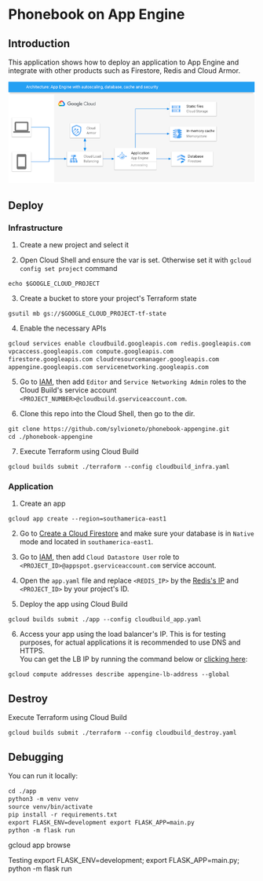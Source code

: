 # Phonebook on App Engine

## Introduction
This application shows how to deploy an application to App Engine and integrate with other products such as Firestore, Redis and Cloud Armor.

![solution](solution.png)

## Deploy

### Infrastructure
1. Create a new project and select it

2. Open Cloud Shell and ensure the var is set. Otherwise set it with `gcloud config set project` command
```
echo $GOOGLE_CLOUD_PROJECT
```

3. Create a bucket to store your project's Terraform state
```
gsutil mb gs://$GOOGLE_CLOUD_PROJECT-tf-state
```

4. Enable the necessary APIs
```
gcloud services enable cloudbuild.googleapis.com redis.googleapis.com vpcaccess.googleapis.com compute.googleapis.com firestore.googleapis.com cloudresourcemanager.googleapis.com appengine.googleapis.com servicenetworking.googleapis.com
```

5. Go to [IAM](https://console.cloud.google.com/iam-admin/iam), then add `Editor` and `Service Networking Admin` roles to the Cloud Build's service account `<PROJECT_NUMBER>@cloudbuild.gserviceaccount.com`.

6. Clone this repo into the Cloud Shell, then go to the dir.
```
git clone https://github.com/sylvioneto/phonebook-appengine.git
cd ./phonebook-appengine
```

7. Execute Terraform using Cloud Build
```
gcloud builds submit ./terraform --config cloudbuild_infra.yaml
```


### Application 

1. Create an app
```
gcloud app create --region=southamerica-east1
```

2. Go to [Create a Cloud Firestore](https://console.cloud.google.com/firestore/) and make sure your database is in `Native` mode and located in `southamerica-east1`.

3. Go to [IAM](https://console.cloud.google.com/iam-admin/iam), then add `Cloud Datastore User` role to `<PROJECT_ID>@appspot.gserviceaccount.com` service account.

4. Open the `app.yaml` file and replace `<REDIS_IP>` by the [Redis's IP](https://console.cloud.google.com/memorystore/redis/instances) and `<PROJECT_ID>` by your project's ID.

5. Deploy the app using Cloud Build
```
gcloud builds submit ./app --config cloudbuild_app.yaml
```

6. Access your app using the load balancer's IP. This is for testing purposes, for actual applications it is recommended to use DNS and HTTPS.  
You can get the LB IP by running the command below or [clicking here](https://console.cloud.google.com/net-services/loadbalancing/details/http/appengine-lb-url-map):
```
gcloud compute addresses describe appengine-lb-address --global
```

## Destroy
Execute Terraform using Cloud Build
```
gcloud builds submit ./terraform --config cloudbuild_destroy.yaml
```

## Debugging
You can run it locally:
```
cd ./app
python3 -m venv venv
source venv/bin/activate
pip install -r requirements.txt
export FLASK_ENV=development export FLASK_APP=main.py
python -m flask run
```
gcloud app browse

Testing
export FLASK_ENV=development; export FLASK_APP=main.py; python -m flask run
